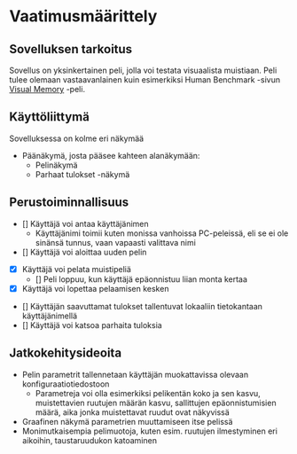 # Vaatimusmäärittely

## Sovelluksen tarkoitus

Sovellus on yksinkertainen peli, jolla voi testata visuaalista muistiaan. Peli tulee olemaan vastaavanlainen kuin esimerkiksi Human Benchmark -sivun [Visual Memory](https://humanbenchmark.com/tests/memory) -peli.

## Käyttöliittymä

Sovelluksessa on kolme eri näkymää
- Päänäkymä, josta pääsee kahteen alanäkymään:
  - Pelinäkymä
  - Parhaat tulokset -näkymä

## Perustoiminnallisuus

- [] Käyttäjä voi antaa käyttäjänimen
  - Käyttäjänimi toimii kuten monissa vanhoissa PC-peleissä, eli se ei ole sinänsä tunnus, vaan vapaasti valittava nimi
- [] Käyttäjä voi aloittaa uuden pelin 
- [x] Käyttäjä voi pelata muistipeliä
  - [] Peli loppuu, kun käyttäjä epäonnistuu liian monta kertaa
- [x] Käyttäjä voi lopettaa pelaamisen kesken
- [] Käyttäjän saavuttamat tulokset tallentuvat lokaaliin tietokantaan käyttäjänimellä
- [] Käyttäjä voi katsoa parhaita tuloksia

## Jatkokehitysideoita

- Pelin parametrit tallennetaan käyttäjän muokattavissa olevaan konfiguraatiotiedostoon
  - Parametreja voi olla esimerkiksi pelikentän koko ja sen kasvu, muistettavien ruutujen määrän kasvu, sallittujen epäonnistumisien määrä, aika jonka muistettavat ruudut ovat näkyvissä
- Graafinen näkymä parametrien muuttamiseen itse pelissä
- Monimutkaisempia pelimuotoja, kuten esim. ruutujen ilmestyminen eri aikoihin, taustaruudukon katoaminen
